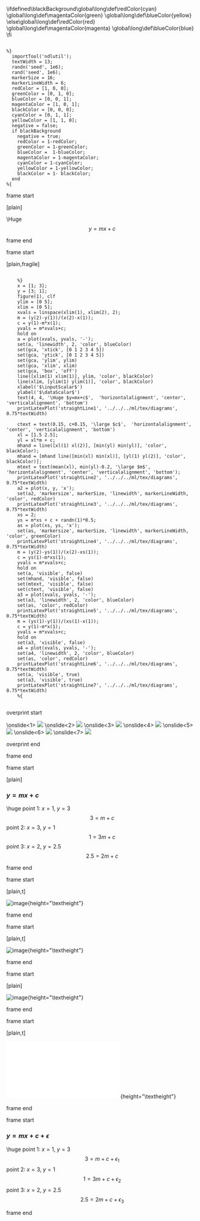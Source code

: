 \ifdefined\blackBackground\global\long\def\redColor{cyan}
\global\long\def\magentaColor{green} \global\long\def\blueColor{yellow}
\else\global\long\def\redColor{red}
\global\long\def\magentaColor{magenta} \global\long\def\blueColor{blue}
\fi

``` {#mycode .octave .numberLines startFrom="0"}

%}
  importTool('ndlutil');
  textWidth = 13;
  randn('seed', 1e6);
  rand('seed', 1e6);
  markerSize = 16;
  markerLineWidth = 6;
  redColor = [1, 0, 0];
  greenColor = [0, 1, 0];
  blueColor = [0, 0, 1];
  magentaColor = [1, 0, 1];
  blackColor = [0, 0, 0];
  cyanColor = [0, 1, 1];
  yellowColor = [1, 1, 0];
  negative = false;
  if blackBackground
    negative = true;
    redColor = 1-redColor;
    greenColor = 1-greenColor;
    blueColor =  1-blueColor;
    magentaColor = 1-magentaColor;
    cyanColor = 1-cyanColor;
    yellowColor = 1-yellowColor;
    blackColor = 1- blackColor;
  end
%{
```

frame start

\[plain\]

\Huge $$y = mx + c$$

frame end

frame start

\[plain,fragile\]

``` {#mycode .octave .numberLines startFrom="0"}

    %}
    x = [1; 3];
    y = [3; 1];
    figure(1), clf
    ylim = [0 5];
    xlim = [0 5];
    xvals = linspace(xlim(1), xlim(2), 2);
    m = (y(2)-y(1))/(x(2)-x(1));
    c = y(1)-m*x(1);
    yvals = m*xvals+c;
    hold on
    a = plot(xvals, yvals, '-');
    set(a, 'linewidth', 2, 'color', blueColor)
    set(gca, 'xtick', [0 1 2 3 4 5])
    set(gca, 'ytick', [0 1 2 3 4 5])
    set(gca, 'ylim', ylim)
    set(gca, 'xlim', xlim)
    set(gca, 'box', 'off')
    line([xlim(1) xlim(1)], ylim, 'color', blackColor)
    line(xlim, [ylim(1) ylim(1)], 'color', blackColor)
    xlabel('$\inputScalar$')
    ylabel('$\dataScalar$')
    text(4, 4, '\Huge $y=mx+c$',  'horizontalalignment', 'center', 'verticalalignment', 'bottom')
    printLatexPlot('straightLine1', '../../../ml/tex/diagrams', 0.75*textWidth)
    
    ctext = text(0.15, c+0.15, '\large $c$',  'horizontalalignment', 'center', 'verticalalignment', 'bottom')
    xl = [1.5 2.5];
    yl = xl*m + c;
    mhand = line([xl(1) xl(2)], [min(yl) min(yl)], 'color', blackColor);
    mhand = [mhand line([min(xl) min(xl)], [yl(1) yl(2)], 'color', blackColor)];
    mtext = text(mean(xl), min(yl)-0.2, '\large $m$',  'horizontalalignment', 'center', 'verticalalignment', 'bottom');
    printLatexPlot('straightLine2', '../../../ml/tex/diagrams', 0.75*textWidth)
    a2 = plot(x, y, 'x');
    set(a2, 'markersize', markerSize, 'linewidth', markerLineWidth, 'color', redColor)
    printLatexPlot('straightLine3', '../../../ml/tex/diagrams', 0.75*textWidth)
    xs = 2;
    ys = m*xs + c + randn(1)*0.5;
    as = plot(xs, ys, 'x');
    set(as, 'markersize', markerSize, 'linewidth', markerLineWidth, 'color', greenColor)
    printLatexPlot('straightLine4', '../../../ml/tex/diagrams', 0.75*textWidth)
    m = (y(2)-ys(1))/(x(2)-xs(1));
    c = ys(1)-m*xs(1);
    yvals = m*xvals+c;
    hold on
    set(a, 'visible', false)
    set(mhand, 'visible', false)
    set(mtext, 'visible', false)
    set(ctext, 'visible', false)
    a3 = plot(xvals, yvals, '-');
    set(a3, 'linewidth', 2, 'color', blueColor)
    set(as, 'color', redColor)
    printLatexPlot('straightLine5', '../../../ml/tex/diagrams', 0.75*textWidth)
    m = (ys(1)-y(1))/(xs(1)-x(1));
    c = y(1)-m*x(1);
    yvals = m*xvals+c;
    hold on
    set(a3, 'visible', false)
    a4 = plot(xvals, yvals, '-');
    set(a4, 'linewidth', 2, 'color', blueColor)
    set(as, 'color', redColor)
    printLatexPlot('straightLine6', '../../../ml/tex/diagrams', 0.75*textWidth)
    set(a, 'visible', true)
    set(a3, 'visible', true)
    printLatexPlot('straightLine7', '../../../ml/tex/diagrams', 0.75*textWidth)
    %{
  
```

overprint start

\onslide<1> ![](../../../ml/tex/diagrams/straight_line1.png) \onslide<2>
![](../../../ml/tex/diagrams/straight_line2.png) \onslide<3>
![](../../../ml/tex/diagrams/straight_line3.png) \onslide<4>
![](../../../ml/tex/diagrams/straight_line4.png) \onslide<5>
![](../../../ml/tex/diagrams/straight_line5.png) \onslide<6>
![](../../../ml/tex/diagrams/straight_line6.png) \onslide<7>
![](../../../ml/tex/diagrams/straight_line7.png)

overprint end

frame end

frame start

\[plain\]

### $y = mx + c$

\huge point 1: $x = 1$, $y=3$ $$3 = m + c$$ point 2: $x = 3$, $y=1$
$$1 = 3m + c$$ point 3: $x = 2$, $y=2.5$ $$2.5 = 2m + c$$

frame end

frame start

\[plain,t\]

![image](../../../ml/tex/diagrams/Pierre-Simon_Laplace.png){height="\textheight"}

frame end

frame start

\[plain,t\]

![image](../../../ml/tex/diagrams/laplacesDeterminismFrench.png){height="\textheight"}

frame end

frame start

\[plain\]

![image](../../../ml/tex/diagrams/laplacesDeterminismEnglish.png){height="\textheight"}

frame end

frame start

\[plain,t\]

![image](../../../ml/tex/diagrams/philosophicaless00lapliala.pdf){height="\textheight"}

frame end

frame start

### $y = mx + c + \epsilon$

\huge point 1: $x = 1$, $y=3$ $$3 = m + c + \epsilon_1$$ point 2:
$x = 3$, $y=1$ $$1 = 3m + c + \epsilon_2$$ point 3: $x = 2$, $y=2.5$
$$2.5 = 2m + c + \epsilon_3$$

frame end
